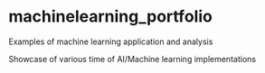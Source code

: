 # machinelearning_portfolio
Examples of machine learning application and analysis

Showcase of various time of AI/Machine learning implementations
